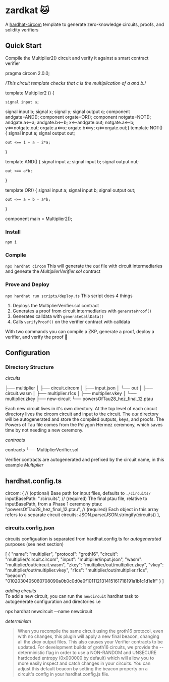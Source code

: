 # zardkat 🐱

A [hardhat-circom](https://github.com/projectsophon/hardhat-circom) template to generate zero-knowledge circuits, proofs, and solidity verifiers

## Quick Start
Compile the Multiplier2() circuit and verify it against a smart contract verifier


pragma circom 2.0.0;

/*This circuit template checks that c is the multiplication of a and b.*/  

template Multiplier2 () {  

    signal input a;
   signal input b;
   signal x;
   signal y;
   signal output q;
   component andgate=AND();
   component orgate=OR();
   component notgate=NOT();
   andgate.a<==a;
   andgate.b<==b;
   x<==andgate.out;
   notgate.a<==b;
   y<==notgate.out;
   orgate.a<==x;
   orgate.b<==y;
   q<==orgate.out;}
   template NOT() {
    signal input a;
    signal output out;

    out <== 1 + a - 2*a;
}
   
   template AND() {
    signal input a;
    signal input b;
    signal output out;

    out <== a*b;
}

template OR() {
    signal input a;
    signal input b;
    signal output out;

    out <== a + b - a*b;
}


component main = Multiplier2();


### Install
`npm i`

### Compile
`npx hardhat circom` 
This will generate the *out* file with circuit intermediaries and geneate the *MultiplierVerifier.sol* contract

### Prove and Deploy
`npx hardhat run scripts/deploy.ts`
This script does 4 things  
1. Deploys the MultiplierVerifier.sol contract
2. Generates a proof from circuit intermediaries with `generateProof()`
3. Generates calldata with `generateCallData()`
4. Calls `verifyProof()` on the verifier contract with calldata

With two commands you can compile a ZKP, generate a proof, deploy a verifier, and verify the proof 🎉

## Configuration
### Directory Structure
*circuits*

├── multiplier
│   ├── circuit.circom
│   ├── input.json
│   └── out
│       ├── circuit.wasm
│       ├── multiplier.r1cs
│       ├── multiplier.vkey
│       └── multiplier.zkey
├── new-circuit
└── powersOfTau28_hez_final_12.ptau

Each new circuit lives in it's own directory. At the top level of each circuit directory lives the circom circuit and input to the circuit.
The *out* directory will be autogenerated and store the compiled outputs, keys, and proofs. The Powers of Tau file comes from the Polygon Hermez ceremony, which saves time by not needing a new ceremony. 


*contracts*

contracts
└── MultiplierVerifier.sol

Verifier contracts are autogenerated and prefixed by the circuit name, in this example *Multiplier*

## hardhat.config.ts

  circom: {
    // (optional) Base path for input files, defaults to `./circuits/`
    inputBasePath: "./circuits",
    // (required) The final ptau file, relative to inputBasePath, from a Phase 1 ceremony
    ptau: "powersOfTau28_hez_final_12.ptau",
    // (required) Each object in this array refers to a separate circuit
    circuits: JSON.parse(JSON.stringify(circuits))
  },

### circuits.config.json
circuits configuation is separated from hardhat.config.ts for *autogenerated* purposes (see next section)

[
  {
    "name": "multiplier",
    "protocol": "groth16",
    "circuit": "multiplier/circuit.circom",
    "input": "multiplier/input.json",
    "wasm": "multiplier/out/circuit.wasm",
    "zkey": "multiplier/out/multiplier.zkey",
    "vkey": "multiplier/out/multiplier.vkey",
    "r1cs": "multiplier/out/multiplier.r1cs",
    "beacon": "0102030405060708090a0b0c0d0e0f101112131415161718191a1b1c1d1e1f"
  }
]


*adding circuits*   
To add a new circuit, you can run the `newcircuit` hardhat task to autogenerate configuration and directories i.e  

npx hardhat newcircuit --name newcircuit


*determinism*
> When you recompile the same circuit using the groth16 protocol, even with no changes, this plugin will apply a new final beacon, changing all the zkey output files. This also causes your Verifier contracts to be updated.
> For development builds of groth16 circuits, we provide the --deterministic flag in order to use a NON-RANDOM and UNSECURE hardcoded entropy (0x000000 by default) which will allow you to more easily inspect and catch changes in your circuits. You can adjust this default beacon by setting the beacon property on a circuit's config in your hardhat.config.js file.
